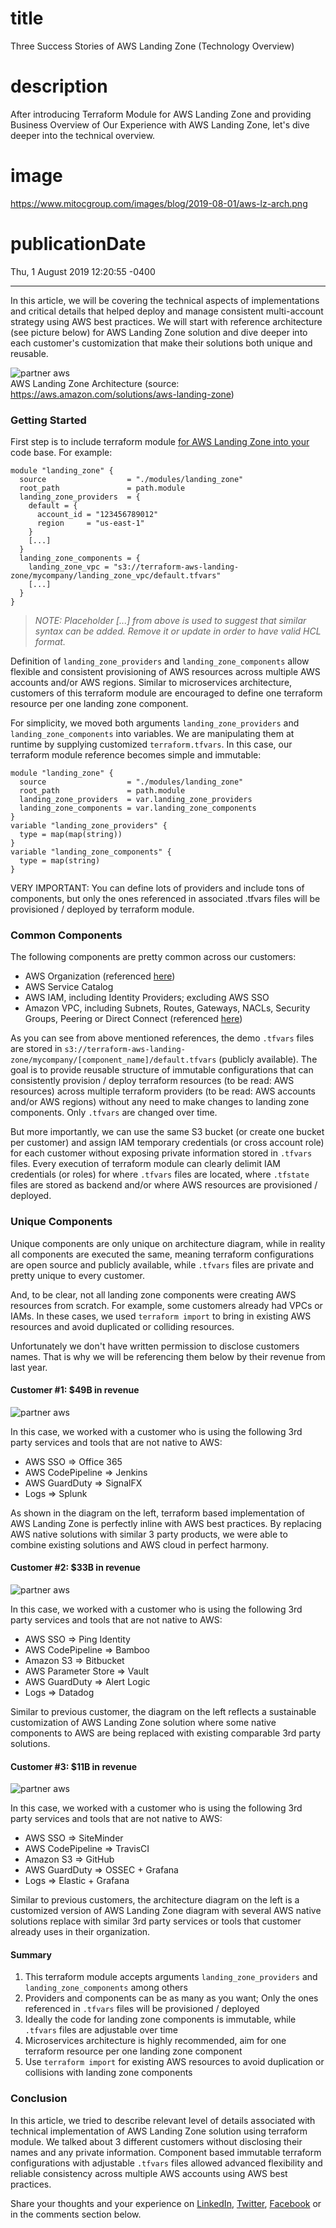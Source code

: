 # title
Three Success Stories of AWS Landing Zone (Technology Overview)

# description
After introducing Terraform Module for AWS Landing Zone and providing Business Overview of Our Experience with AWS Landing Zone, let's dive deeper into the technical overview.

# image
https://www.mitocgroup.com/images/blog/2019-08-01/aws-lz-arch.png

# publicationDate
Thu, 1 August 2019 12:20:55 -0400

---

In this article, we will be covering the technical aspects of implementations and critical details that helped deploy and manage consistent multi-account strategy using AWS best practices. We will start with reference architecture (see picture below) for AWS Landing Zone solution and dive deeper into each customer's customization that make their solutions both unique and reusable.

<div class="padd25px">
    <img src="/images/blog/2019-08-01/aws-lz-arch.png" alt="partner aws" />
    <div class="center img-description">
      AWS Landing Zone Architecture (source:
      <a href="https://aws.amazon.com/solutions/aws-landing-zone">https://aws.amazon.com/solutions/aws-landing-zone</a>)
    </div>
</div>

### Getting Started

First step is to include terraform module [for AWS Landing Zone into your](https://registry.terraform.io/modules/MitocGroup/landing-zone/aws) code base. For example:

```
module "landing_zone" {
  source                  = "./modules/landing_zone"
  root_path               = path.module
  landing_zone_providers  = {
    default = {
      account_id = "123456789012"
      region     = "us-east-1"
    }
    [...]
  }
  landing_zone_components = {
    landing_zone_vpc = "s3://terraform-aws-landing-zone/mycompany/landing_zone_vpc/default.tfvars"
    [...]
  }
}
```

>_NOTE: Placeholder [...] from above is used to suggest that similar syntax can be added. Remove it or update in order to have valid HCL format._

Definition of `landing_zone_providers` and `landing_zone_components` allow flexible and consistent provisioning of AWS resources across multiple AWS accounts and/or AWS regions. Similar to microservices architecture, customers of this terraform module are encouraged to define one terraform resource per one landing zone component.

For simplicity, we moved both arguments `landing_zone_providers` and `landing_zone_components` into variables. We are manipulating them at runtime by supplying customized `terraform.tfvars`. In this case, our terraform module reference becomes simple and immutable:

```
module "landing_zone" {
  source                  = "./modules/landing_zone"
  root_path               = path.module
  landing_zone_providers  = var.landing_zone_providers
  landing_zone_components = var.landing_zone_components
}
variable "landing_zone_providers" {
  type = map(map(string))
}
variable "landing_zone_components" {
  type = map(string)
}
```

VERY IMPORTANT: You can define lots of providers and include tons of components, but only the ones referenced in associated .tfvars files will be provisioned / deployed by terraform module.

### Common Components

The following components are pretty common across our customers:

- AWS Organization (referenced [here](https://github.com/MitocGroup/terraform-aws-landing-zone/blob/master/terraform.remote.tfvars#L33:L38))
- AWS Service Catalog
- AWS IAM, including Identity Providers; excluding AWS SSO
- Amazon VPC, including Subnets, Routes, Gateways, NACLs, Security Groups, Peering or Direct Connect (referenced [here](https://github.com/MitocGroup/terraform-aws-landing-zone/blob/master/terraform.remote.tfvars#L76:L79))

As you can see from above mentioned references, the demo `.tfvars` files are stored in `s3://terraform-aws-landing-zone/mycompany/[component_name]/default.tfvars` (publicly available). The goal is to provide reusable structure of immutable configurations that can consistently provision / deploy terraform resources (to be read: AWS resources) across multiple terraform providers (to be read: AWS accounts and/or AWS regions) without any need to make changes to landing zone components. Only `.tfvars` are changed over time.

But more importantly, we can use the same S3 bucket (or create one bucket per customer) and assign IAM temporary credentials (or cross account role) for each customer without exposing private information stored in `.tfvars` files. Every execution of terraform module can clearly delimit IAM credentials (or roles) for where `.tfvars` files are located, where `.tfstate` files are stored as backend and/or where AWS resources are provisioned / deployed.

### Unique Components

Unique components are only unique on architecture diagram, while in reality all components are executed the same, meaning terraform configurations are open source and publicly available, while `.tfvars` files are private and pretty unique to every customer.

And, to be clear, not all landing zone components were creating AWS resources from scratch. For example, some customers already had VPCs or IAMs. In these cases, we used `terraform import` to bring in existing AWS resources and avoid duplicated or colliding resources.

Unfortunately we don't have written permission to disclose customers names. That is why we will be referencing them below by their revenue from last year.

#### Customer #1: $49B in revenue

<div class="img-post-left">
    <img src="/images/blog/2019-08-01/customer1.png" alt="partner aws" />
</div>

In this case, we worked with a customer who is using the following 3rd party services and tools that are not native to AWS:

- AWS SSO => Office 365
- AWS CodePipeline => Jenkins
- AWS GuardDuty => SignalFX
- Logs => Splunk

As shown in the diagram on the left, terraform based implementation of AWS Landing Zone is perfectly inline with AWS best practices. By replacing AWS native solutions with similar 3 party products, we were able to combine existing solutions and AWS cloud in perfect harmony.

#### Customer #2: $33B in revenue

<div class="img-post-left">
    <img src="/images/blog/2019-08-01/customer2.png" alt="partner aws" />
</div>

In this case, we worked with a customer who is using the following 3rd party services and tools that are not native to AWS:

- AWS SSO => Ping Identity
- AWS CodePipeline => Bamboo
- Amazon S3 => Bitbucket
- AWS Parameter Store => Vault
- AWS GuardDuty => Alert Logic
- Logs => Datadog

Similar to previous customer, the diagram on the left reflects a sustainable customization of AWS Landing Zone solution where some native components to AWS are being replaced with existing comparable 3rd party solutions.

#### Customer #3: $11B in revenue

<div class="img-post-left">
    <img src="/images/blog/2019-08-01/customer3.png" alt="partner aws" />
</div>

In this case, we worked with a customer who is using the following 3rd party services and tools that are not native to AWS:

- AWS SSO => SiteMinder
- AWS CodePipeline => TravisCI
- Amazon S3 => GitHub
- AWS GuardDuty => OSSEC + Grafana
- Logs => Elastic + Grafana

Similar to previous customers, the architecture diagram on the left is a customized version of AWS Landing Zone diagram with several AWS native solutions replace with similar 3rd party services or tools that customer already uses in their organization.

#### Summary

1. This terraform module accepts arguments `landing_zone_providers` and `landing_zone_components` among others
2. Providers and components can be as many as you want; Only the ones referenced in `.tfvars` files will be provisioned / deployed
3. Ideally the code for landing zone components is immutable, while `.tfvars` files are adjustable over time
4. Microservices architecture is highly recommended, aim for one terraform resource per one landing zone component
5. Use `terraform import` for existing AWS resources to avoid duplication or collisions with landing zone components

### Conclusion

In this article, we tried to describe relevant level of details associated with technical implementation of AWS Landing Zone solution using terraform module. We talked about 3 different customers without disclosing their names and any private information. Component based immutable terraform configurations with adjustable `.tfvars` files allowed advanced flexibility and reliable consistency across multiple AWS accounts using AWS best practices.

Share your thoughts and your experience on [LinkedIn](https://linkedin.com/company/mitoc-group), [Twitter](https://twitter.com/mitocgroup), [Facebook](https://facebook.com/mitocgroup) or in the comments section below.
